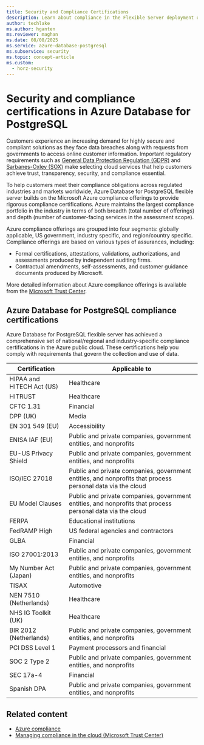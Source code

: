 ```yaml
---
title: Security and Compliance Certifications
description: Learn about compliance in the Flexible Server deployment option for Azure Database for PostgreSQL.
author: techlake
ms.author: hganten
ms.reviewer: maghan
ms.date: 08/08/2025
ms.service: azure-database-postgresql
ms.subservice: security
ms.topic: concept-article
ms.custom:
  - horz-security
---
```


# Security and compliance certifications in Azure Database for PostgreSQL 

Customers experience an increasing demand for highly secure and compliant solutions as they face data breaches along with requests from governments to access online customer information. Important regulatory requirements such as [General Data Protection Regulation (GDPR)](/compliance/regulatory/gdpr) and [Sarbanes-Oxley (SOX)](/compliance/regulatory/offering-sox) make selecting cloud services that help customers achieve trust, transparency, security, and compliance essential.

To help customers meet their compliance obligations across regulated industries and markets worldwide, Azure Database for PostgreSQL flexible server builds on the Microsoft Azure compliance offerings to provide rigorous compliance certifications. Azure maintains the largest compliance portfolio in the industry in terms of both breadth (total number of offerings) and depth (number of customer-facing services in the assessment scope).

Azure compliance offerings are grouped into four segments: globally applicable, US government, industry specific, and region/country specific. Compliance offerings are based on various types of assurances, including:

- Formal certifications, attestations, validations, authorizations, and assessments produced by independent auditing firms.
- Contractual amendments, self-assessments, and customer guidance documents produced by Microsoft.

More detailed information about Azure compliance offerings is available from the [Microsoft Trust Center](https://www.microsoft.com/trust-center/compliance/compliance-overview).

## Azure Database for PostgreSQL  compliance certifications

Azure Database for PostgreSQL flexible server has achieved a comprehensive set of national/regional and industry-specific compliance certifications in the Azure public cloud. These certifications help you comply with requirements that govern the collection and use of data.

| Certification                | Applicable to                                                                                   |
|------------------------------|------------------------------------------------------------------------------------------------|
| HIPAA and HITECH Act (US)    | Healthcare                                                                                     |
| HITRUST                      | Healthcare                                                                                     |
| CFTC 1.31                    | Financial                                                                                      |
| DPP (UK)                     | Media                                                                                          |
| EN 301 549 (EU)              | Accessibility                                                                                  |
| ENISA IAF (EU)               | Public and private companies, government entities, and nonprofits                              |
| EU-US Privacy Shield         | Public and private companies, government entities, and nonprofits                              |
| ISO/IEC 27018                | Public and private companies, government entities, and nonprofits that process personal data via the cloud |
| EU Model Clauses             | Public and private companies, government entities, and nonprofits that process personal data via the cloud |
| FERPA                        | Educational institutions                                                                       |
| FedRAMP High                 | US federal agencies and contractors                                                            |
| GLBA                         | Financial                                                                                      |
| ISO 27001:2013               | Public and private companies, government entities, and nonprofits                              |
| My Number Act (Japan)        | Public and private companies, government entities, and nonprofits                              |
| TISAX                        | Automotive                                                                                     |
| NEN 7510 (Netherlands)       | Healthcare                                                                                     |
| NHS IG Toolkit (UK)          | Healthcare                                                                                     |
| BIR 2012 (Netherlands)       | Public and private companies, government entities, and nonprofits                              |
| PCI DSS Level 1              | Payment processors and financial                                                               |
| SOC 2 Type 2                 | Public and private companies, government entities, and nonprofits                              |
| SEC 17a-4                    | Financial                                                                                      |
| Spanish DPA                  | Public and private companies, government entities, and nonprofits                              |

## Related content

- [Azure compliance](https://azure.microsoft.com/explore/trusted-cloud/compliance/)
- [Managing compliance in the cloud (Microsoft Trust Center)](https://www.microsoft.com/trust-center/compliance/compliance-overview)
